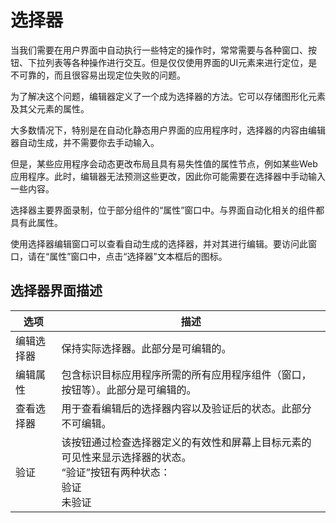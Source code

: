 # 选择器

当我们需要在用户界面中自动执行一些特定的操作时，常常需要与各种窗口、按钮、下拉列表等各种操作进行交互。但是仅仅使用界面的UI元素来进行定位，是不可靠的，而且很容易出现定位失败的问题。

为了解决这个问题，编辑器定义了一个成为选择器的方法。它可以存储图形化元素及其父元素的属性。

大多数情况下，特别是在自动化静态用户界面的应用程序时，选择器的内容由编辑器自动生成，并不需要你去手动输入。

但是，某些应用程序会动态更改布局且具有易失性值的属性节点，例如某些Web应用程序。此时，编辑器无法预测这些更改，因此你可能需要在选择器中手动输入一些内容。

选择器主要界面录制，位于部分组件的“属性”窗口中。与界面自动化相关的组件都具有此属性。

使用选择器编辑窗口可以查看自动生成的选择器，并对其进行编辑。要访问此窗口，请在“属性”窗口中，点击“选择器”文本框后的图标。


## 选择器界面描述
|选项|	描述|
|----|---|
|编辑选择器	|保持实际选择器。此部分是可编辑的。|
|编辑属性	|包含标识目标应用程序所需的所有应用程序组件（窗口，按钮等）。此部分是可编辑的。|
|查看选择器	|用于查看编辑后的选择器内容以及验证后的状态。此部分不可编辑。|
|验证	|该按钮通过检查选择器定义的有效性和屏幕上目标元素的可见性来显示选择器的状态。</br>“验证”按钮有两种状态：</br>验证</br>未验证|


